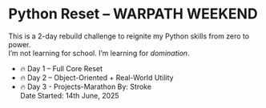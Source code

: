 # Python Reset – WARPATH WEEKEND

This is a 2-day rebuild challenge to reignite my Python skills from zero to power.  
I’m not learning for school. I’m learning for *domination*.

- 🔥 Day 1 – Full Core Reset
- 🔥 Day 2 – Object-Oriented + Real-World Utility
- 🔥 Day 3 - Projects-Marathon
By: Stroke   
Date Started: 14th June, 2025
